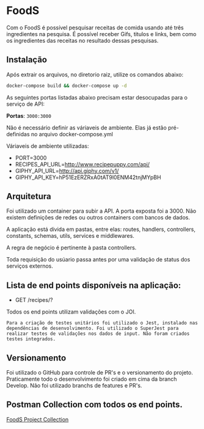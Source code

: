 # FoodS 

Com o FoodS é possível pesquisar receitas de comida usando até três ingredientes na pesquisa. É possível receber Gifs, titulos e links, bem como os ingredientes das receitas no resultado dessas pesquisas.

## Instalação

Após extrair os arquivos, no diretorio raiz, utilize os comandos abaixo:

```bash
docker-compose build && docker-compose up -d
```

As seguintes portas listadas abaixo precisam estar desocupadas para o serviço de API:

**Portas**: `3000:3000`

Não é necessário definir as váriaveis de ambiente. Elas já estão pré-definidas no arquivo docker-compose.yml 

Váriaveis de ambiente utilizadas:

- PORT=3000 
- RECIPES_API_URL=http://www.recipepuppy.com/api/
- GIPHY_API_URL=http://api.giphy.com/v1/
- GIPHY_API_KEY=hP51EzERZRxA0tAT9l0ENM42tnjMYpBH

## Arquitetura

Foi utilizado um container para subir a API. A porta exposta foi a 3000. Não existem definições de redes ou outros containers com bancos de dados. 

A aplicação está divida em pastas, entre elas: routes, handlers, controllers, constants, schemas, utils, services e middlewares. 

A regra de negócio é pertinente à pasta controllers. 

Toda requisição do usúario passa antes por uma validação de status dos serviços externos.

## Lista de end points disponíveis na aplicação:

- GET /recipes/? 

Todos os end points utilizam validações com o JOI.

`Para a criação de testes unitários foi utilizado o Jest, instalado nas dependências de desenvolvimento. Foi utilizado o SuperJest para realizar testes de validações nos dados de input. Não foram criados testes integrados.`  

## Versionamento 

Foi utilizado o GitHub para controle de PR's e o versionamento do projeto. Praticamente todo o desenvolvimento foi criado em cima da branch Develop. Não foi utilizado branchs de features e PR's. 

## Postman Collection com todos os end points.

[FoodS Project Collection](https://www.getpostman.com/collections/12ae9180ab33f4b206c2)
